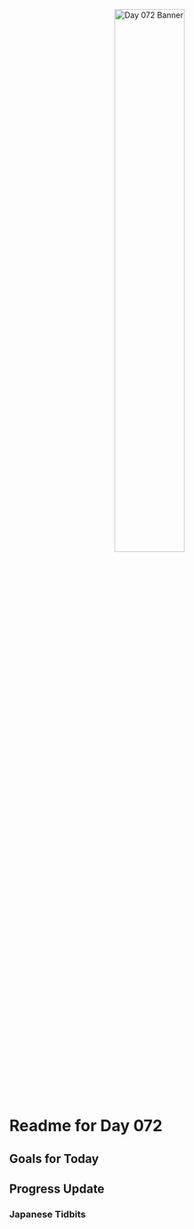 <div align="center">
 <img src="../../Images/image_072.jpg" alt="Day 072 Banner" width="50%">
</div>

# Readme for Day 072

## Goals for Today

## Progress Update

### Japanese Tidbits

